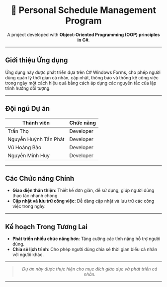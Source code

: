 <div align="center">

# 📅 Personal Schedule Management Program

A project developed with **Object-Oriented Programming (OOP) principles in C#**.

</div>

</div>

---

## Giới thiệu Ứng dụng

Ứng dụng này được phát triển dựa trên C# Windows Forms, cho phép người dùng quản lý thời gian cá nhân, cập nhật, thông báo và thống kê công việc trong ngày một cách hiệu quả bằng cách áp dụng các nguyên tắc của lập trình hướng đối tượng.

---

## Đội ngũ Dự án

| **Thành viên**          | **Chức năng**              |
|-------------------------|----------------------------|
| Trần Thọ                | Developer                  |
| Nguyễn Huỳnh Tấn Phát   | Developer                  |
| Vũ Hoàng Bảo            | Developer                  |
| Nguyễn Minh Huy         | Developer                  |

---

## Các Chức năng Chính

- **Giao diện thân thiện**: Thiết kế đơn giản, dễ sử dụng, giúp người dùng thao tác nhanh chóng.
- **Cập nhật và lưu trữ công việc**: Dễ dàng cập nhật và lưu trữ các công việc trong ngày.

---

## Kế hoạch Trong Tương Lai

- **Phát triển nhiều chức năng hơn**: Tăng cường các tính năng hỗ trợ người dùng.
- **Chia sẻ lịch trình**: Cho phép người dùng chia sẻ thời gian biểu cá nhân với người khác.

---

<div align="center">

> *Dự án này được thực hiện cho mục đích giáo dục và phát triển cá nhân.*

</div>

---
